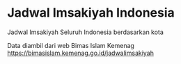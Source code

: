 # Jadwal Imsakiyah Indonesia
Jadwal Imsakiyah Seluruh Indonesia berdasarkan kota

Data diambil dari web Bimas Islam Kemenag
https://bimasislam.kemenag.go.id/jadwalimsakiyah
